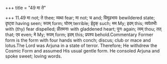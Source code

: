 +++
title = "49 मा ते"

+++
11.49 मा not; ते thee; व्यथा fear; मा not; च and; विमूढभावः bewildered
state; दृष्ट्वा having seen; रूपम् form; घोरम् terrible; ईदृक् such; मम
My; इदम् this; व्यपेतभीः with (thy) fear dispelled; प्रीतमनाः with
gladdened heart; पुनः again; त्वम् thou; तत् that; एव even; मे My; रूपम्
form; इदम् this; प्रपश्य behold.Commentary Former form is the form with
four hands with conch; discus; club or mace and lotus.The Lord was
Arjuna in a state of terror. Therefore; He withdrew the Cosmic Form and
assumed His usual gentle form. He consoled Arjuna and spoke sweet;
loving words.
